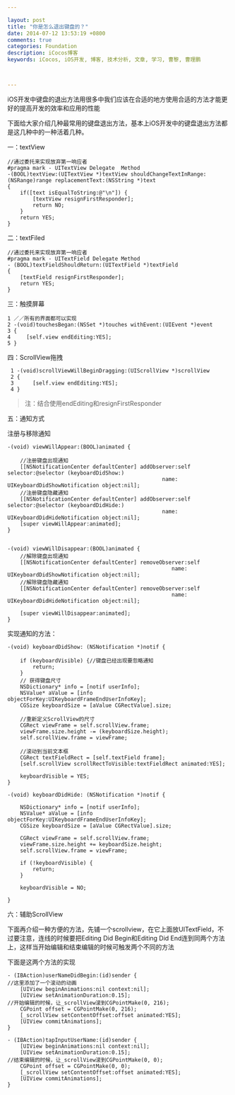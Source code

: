 ```yaml
---

layout: post
title: "你是怎么退出键盘的？"
date: 2014-07-12 13:53:19 +0800
comments: true
categories: Foundation
description: iCocos博客
keywords: iCocos, iOS开发, 博客, 技术分析, 文章, 学习, 曹黎, 曹理鹏



--- 
```


iOS开发中键盘的退出方法用很多中我们应该在合适的地方使用合适的方法才能更好的提高开发的效率和应用的性能

下面给大家介绍几种最常用的键盘退出方法，基本上iOS开发中的键盘退出方法都是这几种中的一种活着几种。

 


<!--more-->





一：textView

	//通过委托来实现放弃第一响应者
	#pragma mark - UITextView Delegate  Method
	-(BOOL)textView:(UITextView *)textView shouldChangeTextInRange:(NSRange)range replacementText:(NSString *)text
	{
	    if([text isEqualToString:@"\n"]) {
	        [textView resignFirstResponder];
	        return NO;
	    }
	    return YES;
	}
 

 

二：textFiled

	//通过委托来实现放弃第一响应者
	#pragma mark - UITextField Delegate Method
	- (BOOL)textFieldShouldReturn:(UITextField *)textField
	{
	    [textField resignFirstResponder];
	    return YES;
	}
 

三：触摸屏幕

	1 ／／所有的界面都可以实现
	2 -(void)touchesBegan:(NSSet *)touches withEvent:(UIEvent *)event
	3 {
	4     [self.view endEditing:YES];
	5 }
 

四：ScrollView拖拽

	 1 -(void)scrollViewWillBeginDragging:(UIScrollView *)scrollView 
	 2 { 
	 3 		[self.view endEditing:YES]; 
	 4 } 

 

> 注：结合使用endEditing和resignFirstResponder

 

五：通知方式

注册与移除通知

	-(void) viewWillAppear:(BOOL)animated {
	    
	    //注册键盘出现通知
	    [[NSNotificationCenter defaultCenter] addObserver:self selector:@selector (keyboardDidShow:)
	                                                 name: UIKeyboardDidShowNotification object:nil];
	    //注册键盘隐藏通知
	    [[NSNotificationCenter defaultCenter] addObserver:self selector:@selector (keyboardDidHide:)
	                                                 name: UIKeyboardDidHideNotification object:nil];
	    [super viewWillAppear:animated];
	}
	
	
	-(void) viewWillDisappear:(BOOL)animated {
	    //解除键盘出现通知
	    [[NSNotificationCenter defaultCenter] removeObserver:self
	                                                    name: UIKeyboardDidShowNotification object:nil];
	    //解除键盘隐藏通知
	    [[NSNotificationCenter defaultCenter] removeObserver:self
	                                                    name: UIKeyboardDidHideNotification object:nil];
	    
	    [super viewWillDisappear:animated];
	}
实现通知的方法：

	-(void) keyboardDidShow: (NSNotification *)notif {
	    
	    if (keyboardVisible) {//键盘已经出现要忽略通知
	        return;
	    }
	    // 获得键盘尺寸
	    NSDictionary* info = [notif userInfo];
	    NSValue* aValue = [info objectForKey:UIKeyboardFrameEndUserInfoKey];
	    CGSize keyboardSize = [aValue CGRectValue].size;
	    
	    //重新定义ScrollView的尺寸
	    CGRect viewFrame = self.scrollView.frame;
	    viewFrame.size.height -= (keyboardSize.height);
	    self.scrollView.frame = viewFrame;
	    
	    //滚动到当前文本框
	    CGRect textFieldRect = [self.textField frame];
	    [self.scrollView scrollRectToVisible:textFieldRect animated:YES];
	    
	    keyboardVisible = YES;
	}
	
	-(void) keyboardDidHide: (NSNotification *)notif {
	    
	    NSDictionary* info = [notif userInfo];
	    NSValue* aValue = [info objectForKey:UIKeyboardFrameEndUserInfoKey];
	    CGSize keyboardSize = [aValue CGRectValue].size;
	    
	    CGRect viewFrame = self.scrollView.frame;
	    viewFrame.size.height += keyboardSize.height;
	    self.scrollView.frame = viewFrame;
	    
	    if (!keyboardVisible) {
	        return;
	    }
	    
	    keyboardVisible = NO;
	    
	}
	 
	
	
六：辅助ScrollView


下面再介绍一种方便的方法，先铺一个scrollview，在它上面放UITextField，不过要注意，连线的时候要把Editing Did Begin和Editing Did End连到同两个方法上，这样当开始编辑和结束编辑的时候可触发两个不同的方法
 
下面是这两个方法的实现 

	- (IBAction)userNameDidBegin:(id)sender {
	//这里添加了一个滚动的动画
	    [UIView beginAnimations:nil context:nil];
	    [UIView setAnimationDuration:0.15];
	//开始编辑的时候，让_scrollView滚到CGPointMake(0, 216);
	    CGPoint offset = CGPointMake(0, 216);
	    [_scrollView setContentOffset:offset animated:YES];
	    [UIView commitAnimations];
	}
	
	- (IBAction)tapInputUserName:(id)sender {
	    [UIView beginAnimations:nil context:nil];
	    [UIView setAnimationDuration:0.15];
	//结束编辑的时候，让_scrollView滚到CGPointMake(0, 0);
	    CGPoint offset = CGPointMake(0, 0);
	    [_scrollView setContentOffset:offset animated:YES];
	    [UIView commitAnimations];
	} 
